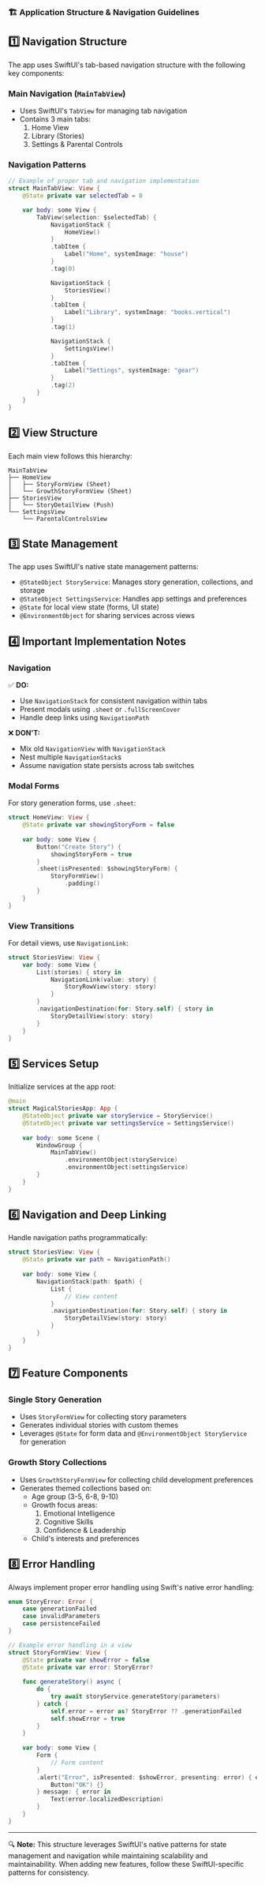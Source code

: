 
### 🏗️ **Application Structure & Navigation Guidelines**

## **1️⃣ Navigation Structure**
The app uses SwiftUI's tab-based navigation structure with the following key components:

### **Main Navigation (`MainTabView`)**
- Uses SwiftUI's `TabView` for managing tab navigation
- Contains 3 main tabs:
  1. Home View
  2. Library (Stories)
  3. Settings & Parental Controls

### **Navigation Patterns**
```swift
// Example of proper tab and navigation implementation
struct MainTabView: View {
    @State private var selectedTab = 0

    var body: some View {
        TabView(selection: $selectedTab) {
            NavigationStack {
                HomeView()
            }
            .tabItem {
                Label("Home", systemImage: "house")
            }
            .tag(0)

            NavigationStack {
                StoriesView()
            }
            .tabItem {
                Label("Library", systemImage: "books.vertical")
            }
            .tag(1)

            NavigationStack {
                SettingsView()
            }
            .tabItem {
                Label("Settings", systemImage: "gear")
            }
            .tag(2)
        }
    }
}
```

## **2️⃣ View Structure**
Each main view follows this hierarchy:
```
MainTabView
├── HomeView
│   ├── StoryFormView (Sheet)
│   └── GrowthStoryFormView (Sheet)
├── StoriesView
│   └── StoryDetailView (Push)
└── SettingsView
    └── ParentalControlsView
```

## **3️⃣ State Management**
The app uses SwiftUI's native state management patterns:
- `@StateObject StoryService`: Manages story generation, collections, and storage
- `@StateObject SettingsService`: Handles app settings and preferences
- `@State` for local view state (forms, UI state)
- `@EnvironmentObject` for sharing services across views

## **4️⃣ Important Implementation Notes**

### **Navigation**
✅ **DO:**
- Use `NavigationStack` for consistent navigation within tabs
- Present modals using `.sheet` or `.fullScreenCover`
- Handle deep links using `NavigationPath`

❌ **DON'T:**
- Mix old `NavigationView` with `NavigationStack`
- Nest multiple `NavigationStack`s
- Assume navigation state persists across tab switches

### **Modal Forms**
For story generation forms, use `.sheet`:
```swift
struct HomeView: View {
    @State private var showingStoryForm = false
    
    var body: some View {
        Button("Create Story") {
            showingStoryForm = true
        }
        .sheet(isPresented: $showingStoryForm) {
            StoryFormView()
                .padding()
        }
    }
}
```

### **View Transitions**
For detail views, use `NavigationLink`:
```swift
struct StoriesView: View {
    var body: some View {
        List(stories) { story in
            NavigationLink(value: story) {
                StoryRowView(story: story)
            }
        }
        .navigationDestination(for: Story.self) { story in
            StoryDetailView(story: story)
        }
    }
}
```

## **5️⃣ Services Setup**
Initialize services at the app root:
```swift
@main
struct MagicalStoriesApp: App {
    @StateObject private var storyService = StoryService()
    @StateObject private var settingsService = SettingsService()
    
    var body: some Scene {
        WindowGroup {
            MainTabView()
                .environmentObject(storyService)
                .environmentObject(settingsService)
        }
    }
}
```

## **6️⃣ Navigation and Deep Linking**
Handle navigation paths programmatically:
```swift
struct StoriesView: View {
    @State private var path = NavigationPath()
    
    var body: some View {
        NavigationStack(path: $path) {
            List {
                // View content
            }
            .navigationDestination(for: Story.self) { story in
                StoryDetailView(story: story)
            }
        }
    }
}
```

## **7️⃣ Feature Components**

### **Single Story Generation**
- Uses `StoryFormView` for collecting story parameters
- Generates individual stories with custom themes
- Leverages `@State` for form data and `@EnvironmentObject StoryService` for generation

### **Growth Story Collections**
- Uses `GrowthStoryFormView` for collecting child development preferences
- Generates themed collections based on:
  - Age group (3-5, 6-8, 9-10)
  - Growth focus areas:
    1. Emotional Intelligence
    2. Cognitive Skills
    3. Confidence & Leadership
  - Child's interests and preferences

## **8️⃣ Error Handling**
Always implement proper error handling using Swift's native error handling:
```swift
enum StoryError: Error {
    case generationFailed
    case invalidParameters
    case persistenceFailed
}

// Example error handling in a view
struct StoryFormView: View {
    @State private var showError = false
    @State private var error: StoryError?
    
    func generateStory() async {
        do {
            try await storyService.generateStory(parameters)
        } catch {
            self.error = error as? StoryError ?? .generationFailed
            self.showError = true
        }
    }
    
    var body: some View {
        Form {
            // Form content
        }
        .alert("Error", isPresented: $showError, presenting: error) { error in
            Button("OK") {}
        } message: { error in
            Text(error.localizedDescription)
        }
    }
}
```

---

🔍 **Note:** This structure leverages SwiftUI's native patterns for state management and navigation while maintaining scalability and maintainability. When adding new features, follow these SwiftUI-specific patterns for consistency.
